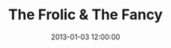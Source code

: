 ---
layout: work
title: The Frolic & The Fancy 
date: 2013-01-03 12:00:00
category: sculpture
imageURL: /images/sculpture/the-frolic-and-the-fancy.jpg
thumbnailURL: /images/sculpture/the-frolic-and-the-fancy-thumbnail.jpg
medium: Cast iron
sold: true
location: The Hills. Queenstown New Zealand
---